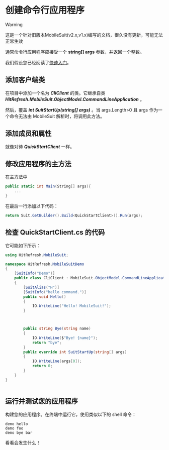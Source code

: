 # 创建命令行应用程序

> [!WARNING]
> 这是一个针对旧版本MobileSuit(v2.x,v1.x)编写的文档，很久没有更新，可能无法正常生效

通常命令行应用程序应接受一个 **string[] args** 参数，并返回一个整数。

我们假设您已经阅读了[快速入门](./QuickStart.md)。

## 添加客户端类

在项目中添加一个名为 ***CliClient*** 的类。它继承自类 ***HitRefresh.MobileSuit.ObjectModel.CommandLineApplication*** 。

然后，覆盖 ***int SuitStartUp(string[] args)*** 。当 args.Length>0 且 args 作为一个命令无法由 MobileSuit 解析时，将调用此方法。

## 添加成员和属性

就像对待 ***QuickStartClient*** 一样。

## 修改应用程序的主方法

在主方法中

``` csharp
public static int Main(String[] args){
    ...
}
```

在最后一行添加以下代码：

``` csharp
return Suit.GetBuilder().Build<QuickStartClient>().Run(args);
```

## 检查 QuickStartClient.cs 的代码

它可能如下所示：

``` csharp
using HitRefresh.MobileSuit;

namespace HitRefresh.MobileSuitDemo
{
    [SuitInfo("Demo")]
    public class CliClient : MobileSuit.ObjectModel.CommandLineApplication
    {
        [SuitAlias("H")]
        [SuitInfo("hello command.")]
        public void Hello()
        {
            IO.WriteLine("Hello! MobileSuit!");
        }



        public string Bye(string name)
        {
            IO.WriteLine($"Bye! {name}");
            return "bye";
        }
        public override int SuitStartUp(string[] args)
        {
            IO.WriteLine(args[0]);
            return 0;
        }
    }
}



```

## 运行并测试您的应用程序

构建您的应用程序。在终端中运行它，使用类似以下的 shell 命令：

``` shell
demo hello
demo foo
demo bye bar
```

看看会发生什么！
